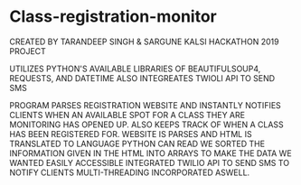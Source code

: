 # Class-registration-monitor
CREATED BY TARANDEEP SINGH & SARGUNE KALSI
HACKATHON 2019 PROJECT

UTILIZES PYTHON'S AVAILABLE LIBRARIES OF BEAUTIFULSOUP4, REQUESTS, AND DATETIME
ALSO INTEGREATES TWIOLI API TO SEND SMS

PROGRAM PARSES REGISTRATION WEBSITE AND INSTANTLY NOTIFIES CLIENTS WHEN AN AVAILABLE SPOT FOR A CLASS THEY ARE MONITORING HAS OPENED UP.  ALSO KEEPS TRACK OF WHEN A CLASS HAS BEEN REGISTERED FOR.
WEBSITE IS PARSES AND HTML IS TRANSLATED TO LANGUAGE PYTHON CAN READ
WE SORTED THE INFORMATION GIVEN IN THE HTML INTO ARRAYS TO MAKE THE DATA WE WANTED EASILY ACCESSIBLE
INTEGRATED TWILIO API TO SEND SMS TO NOTIFY CLIENTS
MULTI-THREADING INCORPORATED ASWELL.
